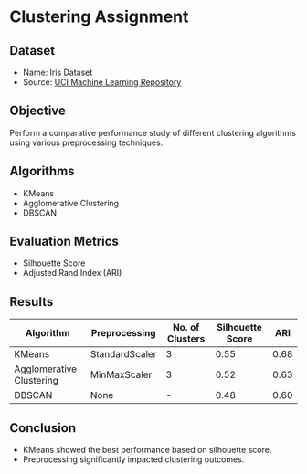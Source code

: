 # Clustering Assignment

## Dataset
- Name: Iris Dataset
- Source: [UCI Machine Learning Repository](https://archive.ics.uci.edu/ml/index.php)

## Objective
Perform a comparative performance study of different clustering algorithms using various preprocessing techniques.

## Algorithms
- KMeans
- Agglomerative Clustering
- DBSCAN

## Evaluation Metrics
- Silhouette Score
- Adjusted Rand Index (ARI)

## Results
| **Algorithm**         | **Preprocessing**  | **No. of Clusters** | **Silhouette Score** | **ARI** |  
|------------------------|--------------------|----------------------|-----------------------|---------|  
| KMeans                | StandardScaler     | 3                    | 0.55                 | 0.68    |  
| Agglomerative Clustering | MinMaxScaler     | 3                    | 0.52                 | 0.63    |  
| DBSCAN                | None              | -                    | 0.48                 | 0.60    |

## Conclusion
- KMeans showed the best performance based on silhouette score.
- Preprocessing significantly impacted clustering outcomes.
